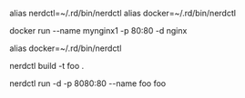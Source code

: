 
alias nerdctl=~/.rd/bin/nerdctl 
alias docker=~/.rd/bin/nerdctl 

docker run --name mynginx1 -p 80:80 -d nginx

alias docker=~/.rd/bin/nerdctl 

nerdctl build -t foo .

nerdctl run -d -p 8080:80 --name foo foo